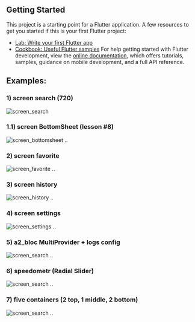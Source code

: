 ## Getting Started
This project is a starting point for a Flutter application.
A few resources to get you started if this is your first Flutter project:
- [Lab: Write your first Flutter app](https://docs.flutter.dev/get-started/codelab)
- [Cookbook: Useful Flutter samples](https://docs.flutter.dev/cookbook)
For help getting started with Flutter development, view the
[online documentation](https://docs.flutter.dev/), which offers tutorials,
samples, guidance on mobile development, and a full API reference.

## Examples:
### 1) screen search (720)
![screen_search](img/screen_search.jpg)
### 1.1) screen BottomSheet (lesson #8)
![screen_bottomsheet](img/screen_bottomsheet.jpg)
..
### 2) screen favorite
![screen_favorite](img/screen_favorite.jpg)
..
### 3) screen history
![screen_history](img/screen_history.jpg)
..
### 4) screen settings
![screen_settings](img/screen_settings.jpg)
..
### 5) a2_bloc MultiProvider + logs config
![screen_search](img/a3_bloc.jpg)
..
### 6) speedometr (Radial Slider)
![screen_search](img/speedometr.jpg)
..
### 7) five containers (2 top, 1 middle, 2 bottom)
![screen_search](img/five_containers.jpg)
..

